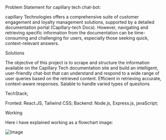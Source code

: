 Problem Statement for capillary tech chat-bot:

capillary Technologies offers a comprehensive suite of customer engagement and loyalty management solutions, supported by a detailed documentation portal (Capillary-tech Docs). However, navigating and retrieving specific information from the documentation can be time-consuming and challenging for users, especially those seeking quick, context-relevant answers.


Solutions

The objective of this project is to scrape and structure the information available on the Capillary Tech documentation site and build an intelligent, user-friendly chat-bot that can understand and respond to a wide range of user queries based on the retrieved content.
Efficient in retrieving accurate, context-aware responses.
Salable to handle varied types of questions 

TechStack;

Fronted: React.JS, Tailwind CSS;
Backend: Node.js, Express.js, javaScript;


Working

Here i have explained working as a flowchart image:

![Image](https://github.com/user-attachments/assets/38b4563e-8428-49bf-8541-6386c2b6401d)

